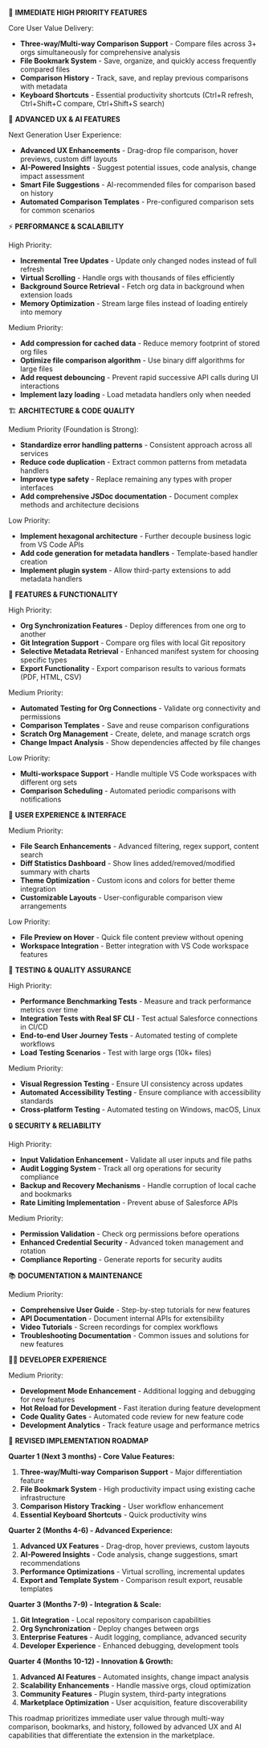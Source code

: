 🚀 **IMMEDIATE HIGH PRIORITY FEATURES**

  Core User Value Delivery:

  - **Three-way/Multi-way Comparison Support** - Compare files across 3+ orgs simultaneously for comprehensive analysis
  - **File Bookmark System** - Save, organize, and quickly access frequently compared files
  - **Comparison History** - Track, save, and replay previous comparisons with metadata
  - **Keyboard Shortcuts** - Essential productivity shortcuts (Ctrl+R refresh, Ctrl+Shift+C compare, Ctrl+Shift+S search)

🎨 **ADVANCED UX & AI FEATURES** 

  Next Generation User Experience:

  - **Advanced UX Enhancements** - Drag-drop file comparison, hover previews, custom diff layouts
  - **AI-Powered Insights** - Suggest potential issues, code analysis, change impact assessment
  - **Smart File Suggestions** - AI-recommended files for comparison based on history
  - **Automated Comparison Templates** - Pre-configured comparison sets for common scenarios

⚡ **PERFORMANCE & SCALABILITY**

  High Priority:

  - **Incremental Tree Updates** - Update only changed nodes instead of full refresh
  - **Virtual Scrolling** - Handle orgs with thousands of files efficiently  
  - **Background Source Retrieval** - Fetch org data in background when extension loads
  - **Memory Optimization** - Stream large files instead of loading entirely into memory

  Medium Priority:

  - **Add compression for cached data** - Reduce memory footprint of stored org files
  - **Optimize file comparison algorithm** - Use binary diff algorithms for large files
  - **Add request debouncing** - Prevent rapid successive API calls during UI interactions
  - **Implement lazy loading** - Load metadata handlers only when needed

🏗️ **ARCHITECTURE & CODE QUALITY**

  Medium Priority (Foundation is Strong):

  - **Standardize error handling patterns** - Consistent approach across all services
  - **Reduce code duplication** - Extract common patterns from metadata handlers
  - **Improve type safety** - Replace remaining any types with proper interfaces
  - **Add comprehensive JSDoc documentation** - Document complex methods and architecture decisions

  Low Priority:

  - **Implement hexagonal architecture** - Further decouple business logic from VS Code APIs
  - **Add code generation for metadata handlers** - Template-based handler creation
  - **Implement plugin system** - Allow third-party extensions to add metadata handlers

🚀 **FEATURES & FUNCTIONALITY**

  High Priority:

  - **Org Synchronization Features** - Deploy differences from one org to another
  - **Git Integration Support** - Compare org files with local Git repository
  - **Selective Metadata Retrieval** - Enhanced manifest system for choosing specific types
  - **Export Functionality** - Export comparison results to various formats (PDF, HTML, CSV)

  Medium Priority:

  - **Automated Testing for Org Connections** - Validate org connectivity and permissions
  - **Comparison Templates** - Save and reuse comparison configurations
  - **Scratch Org Management** - Create, delete, and manage scratch orgs
  - **Change Impact Analysis** - Show dependencies affected by file changes

  Low Priority:

  - **Multi-workspace Support** - Handle multiple VS Code workspaces with different org sets
  - **Comparison Scheduling** - Automated periodic comparisons with notifications

🎨 **USER EXPERIENCE & INTERFACE**

  Medium Priority:

  - **File Search Enhancements** - Advanced filtering, regex support, content search
  - **Diff Statistics Dashboard** - Show lines added/removed/modified summary with charts
  - **Theme Optimization** - Custom icons and colors for better theme integration
  - **Customizable Layouts** - User-configurable comparison view arrangements

  Low Priority:

  - **File Preview on Hover** - Quick file content preview without opening
  - **Workspace Integration** - Better integration with VS Code workspace features

🧪 **TESTING & QUALITY ASSURANCE**

  High Priority:

  - **Performance Benchmarking Tests** - Measure and track performance metrics over time
  - **Integration Tests with Real SF CLI** - Test actual Salesforce connections in CI/CD
  - **End-to-end User Journey Tests** - Automated testing of complete workflows
  - **Load Testing Scenarios** - Test with large orgs (10k+ files)

  Medium Priority:

  - **Visual Regression Testing** - Ensure UI consistency across updates
  - **Automated Accessibility Testing** - Ensure compliance with accessibility standards
  - **Cross-platform Testing** - Automated testing on Windows, macOS, Linux

🔒 **SECURITY & RELIABILITY**

  High Priority:

  - **Input Validation Enhancement** - Validate all user inputs and file paths
  - **Audit Logging System** - Track all org operations for security compliance
  - **Backup and Recovery Mechanisms** - Handle corruption of local cache and bookmarks
  - **Rate Limiting Implementation** - Prevent abuse of Salesforce APIs

  Medium Priority:

  - **Permission Validation** - Check org permissions before operations
  - **Enhanced Credential Security** - Advanced token management and rotation
  - **Compliance Reporting** - Generate reports for security audits

📚 **DOCUMENTATION & MAINTENANCE**

  Medium Priority:

  - **Comprehensive User Guide** - Step-by-step tutorials for new features
  - **API Documentation** - Document internal APIs for extensibility
  - **Video Tutorials** - Screen recordings for complex workflows
  - **Troubleshooting Documentation** - Common issues and solutions for new features

👨‍💻 **DEVELOPER EXPERIENCE**

  Medium Priority:

  - **Development Mode Enhancement** - Additional logging and debugging for new features
  - **Hot Reload for Development** - Fast iteration during feature development
  - **Code Quality Gates** - Automated code review for new feature code
  - **Development Analytics** - Track feature usage and performance metrics

🎯 **REVISED IMPLEMENTATION ROADMAP**

  **Quarter 1 (Next 3 months) - Core Value Features:**

  1. **Three-way/Multi-way Comparison Support** - Major differentiation feature
  2. **File Bookmark System** - High productivity impact using existing cache infrastructure  
  3. **Comparison History Tracking** - User workflow enhancement
  4. **Essential Keyboard Shortcuts** - Quick productivity wins

  **Quarter 2 (Months 4-6) - Advanced Experience:**

  1. **Advanced UX Features** - Drag-drop, hover previews, custom layouts
  2. **AI-Powered Insights** - Code analysis, change suggestions, smart recommendations
  3. **Performance Optimizations** - Virtual scrolling, incremental updates
  4. **Export and Template System** - Comparison result export, reusable templates

  **Quarter 3 (Months 7-9) - Integration & Scale:**

  1. **Git Integration** - Local repository comparison capabilities
  2. **Org Synchronization** - Deploy changes between orgs
  3. **Enterprise Features** - Audit logging, compliance, advanced security
  4. **Developer Experience** - Enhanced debugging, development tools

  **Quarter 4 (Months 10-12) - Innovation & Growth:**

  1. **Advanced AI Features** - Automated insights, change impact analysis
  2. **Scalability Enhancements** - Handle massive orgs, cloud optimization
  3. **Community Features** - Plugin system, third-party integrations
  4. **Marketplace Optimization** - User acquisition, feature discoverability

This roadmap prioritizes immediate user value through multi-way comparison, bookmarks, and history, followed by advanced UX and AI capabilities that differentiate the extension in the marketplace.